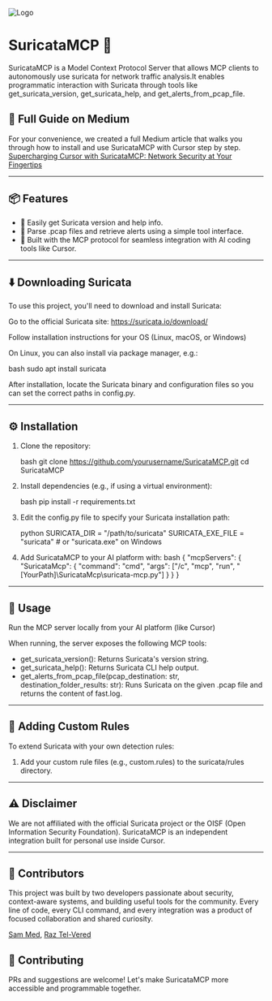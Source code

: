 ![Logo](https://cdn-images-1.medium.com/max/500/1*Spf4ED6gaJWuYZzD03rJig.jpeg)


# SuricataMCP 🚀

SuricataMCP is a Model Context Protocol Server that allows MCP clients to autonomously use suricata for network traffic analysis.It enables programmatic interaction with Suricata through tools like get_suricata_version, get_suricata_help, and get_alerts_from_pcap_file.


## 📰 Full Guide on Medium

For your convenience, we created a full Medium article that walks you through how to install and use SuricataMCP with Cursor step by step.
[Supercharging Cursor with SuricataMCP: Network Security at Your Fingertips](
)

---

## 📦 Features

- 🔡 Easily get Suricata version and help info.
- 📁 Parse .pcap files and retrieve alerts using a simple tool interface.
- 🧠 Built with the MCP protocol for seamless integration with AI coding tools like Cursor.

---
## ⬇️ Downloading Suricata

To use this project, you'll need to download and install Suricata:

Go to the official Suricata site: https://suricata.io/download/

Follow installation instructions for your OS (Linux, macOS, or Windows)

On Linux, you can also install via package manager, e.g.:

bash
sudo apt install suricata
 

After installation, locate the Suricata binary and configuration files so you can set the correct paths in config.py.

---

## ⚙️ Installation

1. Clone the repository:

   bash
   git clone https://github.com/yourusername/SuricataMCP.git
   cd SuricataMCP
   

2. Install dependencies (e.g., if using a virtual environment):

   bash
   pip install -r requirements.txt
   

3. Edit the config.py file to specify your Suricata installation path:

   python
   SURICATA_DIR = "/path/to/suricata"
   SURICATA_EXE_FILE = "suricata"  # or "suricata.exe" on Windows
   

4. Add SuricataMCP to your AI platform with:
bash
{
  "mcpServers": {
    "SuricataMcp": {
      "command": "cmd",
      "args": ["/c", "mcp", "run", "[YourPath]\\SuricataMcp\\suricata-mcp.py"]
    }
  }
}


---

## 🚀 Usage

Run the MCP server locally from your AI platform (like Cursor)

When running, the server exposes the following MCP tools:

- get_suricata_version(): Returns Suricata's version string.
- get_suricata_help(): Returns Suricata CLI help output.
- get_alerts_from_pcap_file(pcap_destination: str, destination_folder_results: str): Runs Suricata on the given .pcap file and returns the content of fast.log.

---

## 📄 Adding Custom Rules

To extend Suricata with your own detection rules:

1. Add your custom rule files (e.g., custom.rules) to the suricata/rules directory.

---

## ⚠️ Disclaimer
We are not affiliated with the official Suricata project or the OISF (Open Information Security Foundation). SuricataMCP is an independent integration built for personal use inside Cursor.

---
## 🤝 Contributors
This project was built by two developers passionate about security, context-aware systems, and building useful tools for the community. Every line of code, every CLI command, and every integration was a product of focused collaboration and shared curiosity.

[Sam Med](https://www.linkedin.com/in/sam-medina-4b0823164/), 
[Raz Tel-Vered](https://www.linkedin.com/in/raz-tel-vered/)

## 🤝 Contributing

PRs and suggestions are welcome! Let's make SuricataMCP more accessible and programmable together.